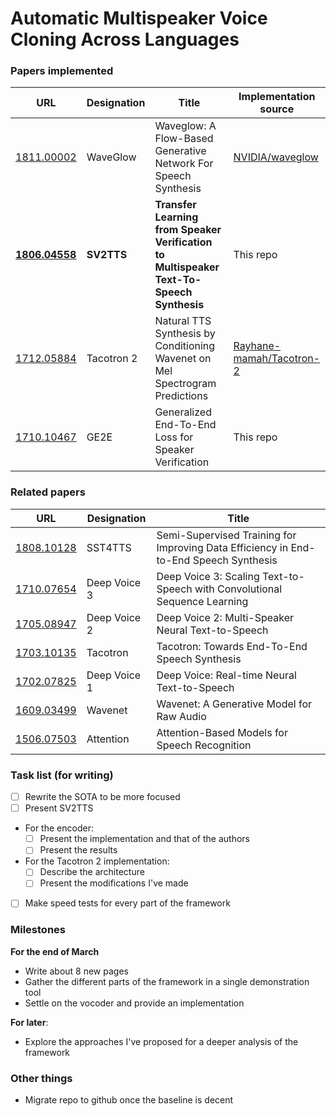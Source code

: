 # Automatic Multispeaker Voice Cloning Across Languages

### Papers implemented  
| URL | Designation | Title | Implementation source |
| --- | ----------- | ----- | --------------------- |
|[1811.00002](https://arxiv.org/pdf/1811.00002.pdf) | WaveGlow | Waveglow: A Flow-Based Generative Network For Speech Synthesis | [NVIDIA/waveglow](https://github.com/NVIDIA/waveglow) |
|[**1806.04558**](https://arxiv.org/pdf/1806.04558.pdf) | **SV2TTS** | **Transfer Learning from Speaker Verification to Multispeaker Text-To-Speech Synthesis** | This repo |
|[1712.05884](https://arxiv.org/pdf/1712.05884.pdf) | Tacotron 2 | Natural TTS Synthesis by Conditioning Wavenet on Mel Spectrogram Predictions | [Rayhane-mamah/Tacotron-2](https://github.com/Rayhane-mamah/Tacotron-2)
|[1710.10467](https://arxiv.org/pdf/1710.10467.pdf) | GE2E | Generalized End-To-End Loss for Speaker Verification | This repo |

### Related papers 
| URL | Designation | Title |
| --- | ----------- | ----- |
|[1808.10128](https://arxiv.org/pdf/1808.10128.pdf) | SST4TTS | Semi-Supervised Training for Improving Data Efficiency in End-to-End Speech Synthesis |
|[1710.07654](https://arxiv.org/pdf/1710.07654.pdf) | Deep Voice 3 | Deep Voice 3: Scaling Text-to-Speech with Convolutional Sequence Learning |
|[1705.08947](https://arxiv.org/pdf/1705.08947.pdf) | Deep Voice 2 | Deep Voice 2: Multi-Speaker Neural Text-to-Speech |
|[1703.10135](https://arxiv.org/pdf/1703.10135.pdf) | Tacotron | Tacotron: Towards End-To-End Speech Synthesis |
|[1702.07825](https://arxiv.org/pdf/1702.07825.pdf) | Deep Voice 1 | Deep Voice: Real-time Neural Text-to-Speech |
|[1609.03499](https://arxiv.org/pdf/1609.03499.pdf) | Wavenet | Wavenet: A Generative Model for Raw Audio |
|[1506.07503](https://arxiv.org/pdf/1506.07503.pdf) | Attention | Attention-Based Models for Speech Recognition |

### Task list (for writing)
- [ ] Rewrite the SOTA to be more focused
- [ ] Present SV2TTS
- For the encoder:
  - [ ] Present the implementation and that of the authors
  - [ ] Present the results
- For the Tacotron 2 implementation:
  - [ ] Describe the architecture
  - [ ] Present the modifications I've made
- [ ] Make speed tests for every part of the framework
	
### Milestones
**For the end of March**
- Write about 8 new pages
- Gather the different parts of the framework in a single demonstration tool
- Settle on the vocoder and provide an implementation

**For later**:
- Explore the approaches I've proposed for a deeper analysis of the framework

### Other things
- Migrate repo to github once the baseline is decent
